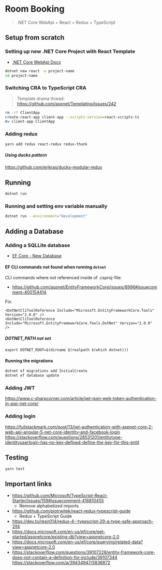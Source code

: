 # Room Booking 

> .NET Core WebApi + React + Redux + TypeScript

## Setup from scratch

### Setting up new .NET Core Project with React Template

* [.NET Core WebApi Docs](https://docs.microsoft.com/en-us/aspnet/core/client-side/spa/react?view=aspnetcore-2.1&tabs=visual-studio)

```bash
dotnet new react -o project-name
cd project-name
```

### Switching CRA to TypeScript CRA

> Template drama thread: https://github.com/aspnet/Templating/issues/242

```bash
rm -rf ClientApp
create-react-app client-app --scripts-version=react-scripts-ts
mv client-app ClientApp
```

### Adding redux

```bash
yarn add redux react-redux redux-thunk
```

##### Using ducks pattern

https://github.com/erikras/ducks-modular-redux

## Running

```bash
dotnet run
```

### Running and setting env variable manually

```bash
dotnet run --environment="Development"
```

## Adding a Database

### Adding a SQLLite database

* [EF Core - New Database](https://docs.microsoft.com/sv-se/ef/core/get-started/aspnetcore/new-db?tabs=visual-studio)

#### EF CLI commands not found when running `dotnet`

CLI commands where not referenced inside of .csproj-file:

* https://github.com/aspnet/EntityFrameworkCore/issues/8996#issuecomment-400154414

Fix: 
```csproj
<DotNetCliToolReference Include="Microsoft.EntityFrameworkCore.Tools" Version="2.0.0" /> 
<DotNetCliToolReference Include="Microsoft.EntityFrameworkCore.Tools.DotNet" Version="2.0.0" />
```

##### DOTNET_PATH not set

```
export DOTNET_ROOT=$(dirname $(realpath $(which dotnet)))
```

#### Running the migrations

```bash
dotnet ef migrations add InitialCreate
dotnet ef database update
```

### Adding JWT

https://www.c-sharpcorner.com/article/jwt-json-web-token-authentication-in-asp-net-core/

### Adding login

https://fullstackmark.com/post/13/jwt-authentication-with-aspnet-core-2-web-api-angular-5-net-core-identity-and-facebook-login
https://stackoverflow.com/questions/28531201/entitytype-identityuserlogin-has-no-key-defined-define-the-key-for-this-entit


## Testing

```bash
yarn test
```

## Important links


* https://github.com/Microsoft/TypeScript-React-Starter/issues/159#issuecomment-416810455
  - Remove alphabetized imports
* https://github.com/piotrwitek/react-redux-typescript-guide
  - Redux + TypeScript Guide
* https://dev.to/resir014/redux-4--typescript-29-a-type-safe-approach-2lf4
* https://docs.microsoft.com/en-us/ef/core/get-started/aspnetcore/existing-db?view=aspnetcore-2.0
* https://docs.microsoft.com/en-us/ef/core/querying/related-data?view=aspnetcore-2.0
* https://stackoverflow.com/questions/39107228/entity-framework-core-does-not-contain-a-definition-for-include/39107344
https://stackoverflow.com/a/39434947/5836872
